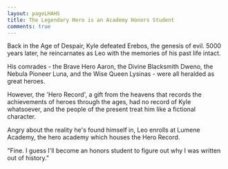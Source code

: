 ```yaml
---
layout: pageLHAHS
title: The Legendary Hero is an Academy Honors Student
comments: true
---
```


Back in the Age of Despair, Kyle defeated Erebos, the genesis of evil. 5000 years later, he reincarnates as Leo with the memories of his past life intact.

His comrades - the Brave Hero Aaron, the Divine Blacksmith Dweno, the Nebula Pioneer Luna, and the Wise Queen Lysinas - were all heralded as great heroes.

However, the 'Hero Record', a gift from the heavens that records the achievements of heroes through the ages, had no record of Kyle whatsoever, and the people of the present treat him like a fictional character.

Angry about the reality he's found himself in, Leo enrolls at Lumene Academy, the hero academy which houses the Hero Record.

"Fine. I guess I'll become an honors student to figure out why I was written out of history."

